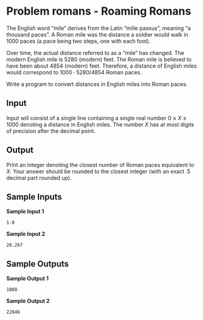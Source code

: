 # Problem romans - Roaming Romans

The English word “mile” derives from the Latin “mille passus”, meaning “a thousand paces”. A Roman mile was the distance a soldier would walk in 1000 paces (a pace being two steps, one with each foot).

Over time, the actual distance referred to as a “mile” has changed. The modern English mile is 5280
(modern) feet. The Roman mile is believed to have been about 4854 (modern) feet. Therefore, a distance of English miles would correspond to $1000 · 5280/4854$ Roman paces.

Write a program to convert distances in English miles into Roman paces.

## Input 

Input will consist of a single line containing a single real number 0 ≤ *X* ≤ 1000 denoting a distance in English miles. The number *X* has at most digits of precision after the decimal point.

## Output

Print an integer denoting the closest number of Roman paces equivalent to *X*. Your answer should be rounded to the closest integer (with an exact .5 decimal part rounded up).

## Sample Inputs

**Sample Input 1**
```
1.0
```

**Sample Input 2**
```
20.267
```

## Sample Outputs

**Sample Output 1**
```
1088
```

**Sample Output 2**
```
22046
```
